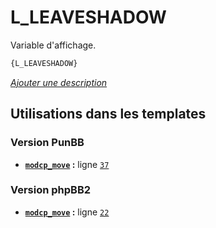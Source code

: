 # L_LEAVESHADOW


Variable d'affichage.

```html
{L_LEAVESHADOW}
```

[*Ajouter une description*](https://fa-tvars.appspot.com/var/L_LEAVESHADOW)

## Utilisations dans les templates

### Version PunBB
* __[`modcp_move`](../tpl/var/punbb/modcp_move.md#readme) :__ ligne [`37`](../tpl/src/punbb/modcp_move.tpl#L37)

### Version phpBB2
* __[`modcp_move`](../tpl/var/subsilver/modcp_move.md#readme) :__ ligne [`22`](../tpl/src/subsilver/modcp_move.tpl#L22)